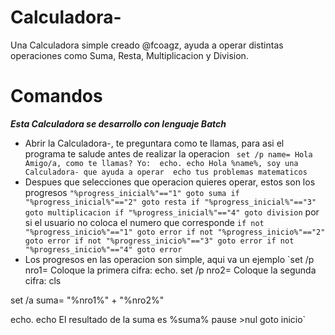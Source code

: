 # Calculadora-
Una Calculadora simple creado @fcoagz, ayuda a operar distintas operaciones como Suma, Resta, Multiplicacion y Division.
# Comandos
***Esta Calculadora se desarrollo con lenguaje Batch***
- Abrir la Calculadora-, te preguntara como te llamas, para asi el programa te salude antes de realizar la operacion
`
set /p name= Hola Amigo/a, como te llamas? Yo: 
echo.
echo Hola %name%, soy una Calculadora- que ayuda a operar 
echo tus problemas matematicos`
- Despues que selecciones que operacion quieres operar, estos son los progresos
`"%progress_inicial%"=="1" goto suma
if "%progress_inicial%"=="2" goto resta
if "%progress_inicial%"=="3" goto multiplicacion
if "%progress_inicial%"=="4" goto division`
por si el usuario no coloca el numero que corresponde
`if not "%progress_inicio%"=="1" goto error
if not "%progress_inicio%"=="2" goto error
if not "%progress_inicio%"=="3" goto error
if not "%progress_inicio%"=="4" goto error`
- Los progresos en las operacion son simple, aqui va un ejemplo
`set /p nro1= Coloque la primera cifra: 
echo.
set /p nro2= Coloque la segunda cifra: 
cls

set /a suma= "%nro1%" + "%nro2%"

echo.
echo El resultado de la suma es %suma%
pause >nul 
goto inicio`
